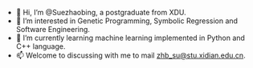- 👋 Hi, I’m @Suezhaobing, a postgraduate from XDU.
- 👀 I’m interested in Genetic Programming, Symbolic Regression and Software Engineering.
- 🌱 I’m currently learning machine learning implemented in Python and C++ language.
- 📫 Welcome to discussing with me to mail zhb_su@stu.xidian.edu.cn.

<!---
Suezhaobing/Suezhaobing is a ✨ special ✨ repository because its `README.md` (this file) appears on your GitHub profile.
You can click the Preview link to take a look at your changes.
--->
